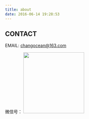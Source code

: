 ```yaml
---
title: about
date: 2016-06-14 19:28:53
---
```

<!-- ## ABOUT ME -->


## CONTACT
EMAIL: <a href="mailto:changocean@163.com" target="_self">changocean@163.com</a>
<!-- ![个人微信号](/images/wechat.jpg) -->
微信号： <img src="/images/wechat.jpg" width="200px" height="200px" />
